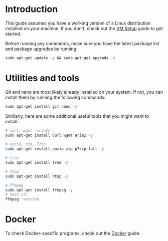 # Introduction

This guide assumes you have a working version of a Linux distribution installed on your machine. If you don't, check out the [VM Setup](vm-setup.md) guide to get started.

Before running any commands, make sure you have the latest package list and package upgrades by running:

```sh
sudo apt-get update -y && sudo apt-get upgrade -y
```

# Utilities and tools

Git and nano are most likely already installed on your system. If not, you can install them by running the following commands:

```sh
sudo apt-get install git nano -y
```

Similarly, here are some additional useful tools that you might want to install:

```sh
# curl, wget, aria2c
sudo apt-get install curl wget aria2 -y

# unzip, zip, 7zip
sudo apt-get install unzip zip p7zip-full -y

# tree
sudo apt-get install tree -y

# htop
sudo apt-get install htop -y

# ffmpeg
sudo apt-get install ffmpeg -y
# test it:
ffmpeg -version
```

# Docker

To check Docker-specific programs, check out the [Docker](docker.md) guide.
